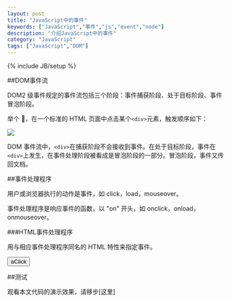 ```yaml
---
layout: post
title: "JavaScript中的事件"
keywords: ["JavaScript","事件","js","event","node"]
description: "介绍JavaScript中的事件"
category: "JavaScript"
tags: ["JavaScript","DOM"]
---
```

{% include JB/setup %}

##DOM事件流

DOM2 级事件规定的事件流包括三个阶段：事件捕获阶段、处于目标阶段、事件冒泡阶段。

举个 🌰，在一个标准的 HTML 页面中点击某个`<div>`元素，触发顺序如下：

![](http://cdn.saymagic.cn/o_1aq1ehll1r6t1ejsnoh10a51de09.jpeg)

DOM 事件流中，`<div>`在捕获阶段不会接收到事件。在处于目标阶段，事件在`<div>`上发生，在事件处理阶段被看成是冒泡阶段的一部分。冒泡阶段，事件又传回文档。

##事件处理程序

用户或浏览器执行的动作是事件，如 click，load，mouseover。

事件处理程序是响应事件的函数，以 "on" 开头，如 onclick，onload，onmouseover。
 
###HTML事件处理程序

用与相应事件处理程序同名的 HTML 特性来指定事件。

<pre>
<input type="button" value="aClick" onclick="showId()">
</pre>

##测试

观看本文代码的演示效果，请移步[这里]